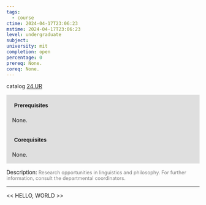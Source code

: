 ```yaml
---
tags:
  - course
ctime: 2024-04-17T23:06:23
mstime: 2024-04-17T23:06:23
level: undergraduate
subject: 
university: mit
completion: open
percentage: 0
prereq: None.
coreq: None.
---
```


catalog [24.UR](http://student.mit.edu/catalog/m24b.html#24.UR)

<span style="display: block; padding: 15px; background-color: rgb(100, 100, 100, 0.2);"><font id="m_prereq2800_0" style="display: block; font-family: Arial, sans-serif; font-weight: bold; padding: 5px">Prerequisites</font><br><span id="prereq2800_0">None.</span></span>
<span style="display: block; padding: 15px; background-color: rgb(100, 100, 100, 0.2);"><font id="m_coreq2800_0" style="display: block; font-family: Arial, sans-serif; font-weight: bold; padding: 5px">Corequisites</font><br><span id="coreq2800_0">None.</span></span>

<font style="">Description:</font>
<font style="color: grey; font-size: 0.8rem;">Research opportunities in linguistics and philosophy. For further information, consult the departmental coordinators.</font>



---

<< HELLO, WORLD >>
